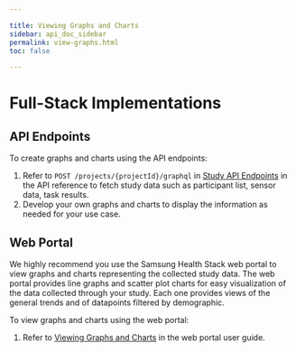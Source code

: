 ```yaml
---

title: Viewing Graphs and Charts
sidebar: api_doc_sidebar
permalink: view-graphs.html
toc: false

---
```



# Full-Stack Implementations

## API Endpoints

To create graphs and charts using the API endpoints:

1. Refer to `POST /projects/{projectId}/graphql` in [Study API Endpoints](../../api-reference/study-api-endpoints.md) in the API reference to fetch study data such as participant list, sensor data, task results.
2. Develop your own graphs and charts to display the information as needed for your use case.

## Web Portal

We highly recommend you use the Samsung Health Stack web portal to view graphs and charts representing the collected study data. The web portal provides line graphs and scatter plot charts for easy visualization of the data collected through your study. Each one provides views of the general trends and of datapoints filtered by demographic.

To view graphs and charts using the web portal:

1. Refer to [Viewing Graphs and Charts](../../portal-guide/results-analysis/viewing-graphs.md) in the web portal user guide.
